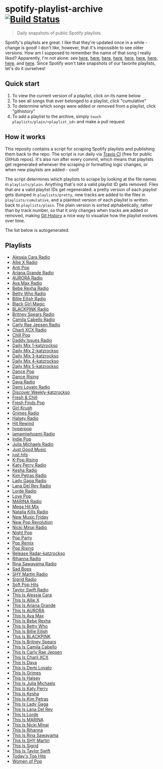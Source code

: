 # spotify-playlist-archive [![Build Status](https://travis-ci.com/mackorone/spotify-playlist-archive.svg?branch=master)](https://travis-ci.com/mackorone/spotify-playlist-archive)

> Daily snapshots of public Spotify playlists

Spotify's playlists are great. I like that they're updated once in a while -
change is good! I don't like, however, that it's impossible to see older
versions. How am I supposed to remember the name of that song I really liked?
Apparently, I'm not alone: see
[here](https://community.spotify.com/t5/Content-Questions/View-previous-versions-of-playlists/td-p/4400750),
[here](https://community.spotify.com/t5/Accounts/A-playlist-was-modified-Can-I-get-the-old-songs-back/td-p/1001889),
[here](https://community.spotify.com/t5/Content-Questions/Seeing-an-old-version-of-a-playlist/td-p/1318739),
[here](https://community.spotify.com/t5/Other-Partners-Web-Player-etc/Playlists-Is-there-any-way-to-recover-previous-versions-of-a/td-p/4726831),
[here](https://community.spotify.com/t5/Desktop-Mac/Find-Songs-of-old-versions-of-Spotify-Playlists/td-p/998504),
[here](https://community.spotify.com/t5/Closed-Ideas/Playlist-Versioning-History/idi-p/1133819),
[here](https://community.spotify.com/t5/Closed-Ideas/Playlist-History-Versioning/idi-p/1346418),
[here](https://community.spotify.com/t5/Closed-Ideas/Playlists-Playlist-History/idi-p/1816799),
and [here](https://community.spotify.com/t5/Live-Ideas/Playlists-Edit-History/idi-p/4573743).
Since Spotify won't take snapshots of our favorite playlists, let's do it ourselves!

## Quick start

1. To view the current version of a playlist, click on its name below
1. To see all songs that ever belonged to a playlist, click "cumulative"
1. To determine which songs were added or removed from a playlist, click "githistory"
1. To add a playlist to the archive, simply `touch playlists/plain/<playlist_id>` and make a pull request

## How it works

This reposity contains a script for scraping Spotify playlists and publishing
them back to the repo. The script is run daily via
[Travis CI](https://travis-ci.com/mackorone/spotify-playlist-archive)
(free for public GitHub repos). It's also run after every commit, which means
that playlists get regenerated whenever the scraping or formatting logic
changes, or when new playlists are added - cool!

The script determines which playlists to scrape by looking at the file names in
`playlists/plain`. Anything that's not a valid playlist ID gets removed. Files
that *are* a valid playlist IDs get regenerated: a pretty version of each
playlist gets dumped in `playlists/pretty`, new tracks are added to the
files in `playlists/cumulative`, and a plaintext version of each playlist is
written back to `playlists/plain`. The plain version is sorted alphabetically,
rather than by track number, so that it only changes when tracks are added or
removed, making [Git History](https://githistory.xyz/) a nice way to visualize
how the playlist evolves over time.

The list below is autogenerated.

## Playlists

- [Alessia Cara Radio](https://github.com/catzs/spotify-playlist-archive/blob/master/playlists/pretty/Alessia%20Cara%20Radio.md)
- [Allie X Radio](https://github.com/catzs/spotify-playlist-archive/blob/master/playlists/pretty/Allie%20X%20Radio.md)
- [Anti Pop](https://github.com/catzs/spotify-playlist-archive/blob/master/playlists/pretty/Anti%20Pop.md)
- [Ariana Grande Radio](https://github.com/catzs/spotify-playlist-archive/blob/master/playlists/pretty/Ariana%20Grande%20Radio.md)
- [AURORA Radio](https://github.com/catzs/spotify-playlist-archive/blob/master/playlists/pretty/AURORA%20Radio.md)
- [Ava Max Radio](https://github.com/catzs/spotify-playlist-archive/blob/master/playlists/pretty/Ava%20Max%20Radio.md)
- [Bebe Rexha Radio](https://github.com/catzs/spotify-playlist-archive/blob/master/playlists/pretty/Bebe%20Rexha%20Radio.md)
- [Betty Who Radio](https://github.com/catzs/spotify-playlist-archive/blob/master/playlists/pretty/Betty%20Who%20Radio.md)
- [Billie Eilish Radio](https://github.com/catzs/spotify-playlist-archive/blob/master/playlists/pretty/Billie%20Eilish%20Radio.md)
- [Black Girl Magic](https://github.com/catzs/spotify-playlist-archive/blob/master/playlists/pretty/Black%20Girl%20Magic.md)
- [BLACKPINK Radio](https://github.com/catzs/spotify-playlist-archive/blob/master/playlists/pretty/BLACKPINK%20Radio.md)
- [Britney Spears Radio](https://github.com/catzs/spotify-playlist-archive/blob/master/playlists/pretty/Britney%20Spears%20Radio.md)
- [Camila Cabello Radio](https://github.com/catzs/spotify-playlist-archive/blob/master/playlists/pretty/Camila%20Cabello%20Radio.md)
- [Carly Rae Jepsen Radio](https://github.com/catzs/spotify-playlist-archive/blob/master/playlists/pretty/Carly%20Rae%20Jepsen%20Radio.md)
- [Charli XCX Radio](https://github.com/catzs/spotify-playlist-archive/blob/master/playlists/pretty/Charli%20XCX%20Radio.md)
- [Chill Pop](https://github.com/catzs/spotify-playlist-archive/blob/master/playlists/pretty/Chill%20Pop.md)
- [Daddy Issues Radio](https://github.com/catzs/spotify-playlist-archive/blob/master/playlists/pretty/Daddy%20Issues%20Radio.md)
- [Daily Mix 1-katzrockso](https://github.com/catzs/spotify-playlist-archive/blob/master/playlists/pretty/Daily%20Mix%201-katzrockso.md)
- [Daily Mix 2-katzrockso](https://github.com/catzs/spotify-playlist-archive/blob/master/playlists/pretty/Daily%20Mix%202-katzrockso.md)
- [Daily Mix 3-katzrockso](https://github.com/catzs/spotify-playlist-archive/blob/master/playlists/pretty/Daily%20Mix%203-katzrockso.md)
- [Daily Mix 4-katzrockso](https://github.com/catzs/spotify-playlist-archive/blob/master/playlists/pretty/Daily%20Mix%204-katzrockso.md)
- [Daily Mix 5-katzrockso](https://github.com/catzs/spotify-playlist-archive/blob/master/playlists/pretty/Daily%20Mix%205-katzrockso.md)
- [Dance Pop](https://github.com/catzs/spotify-playlist-archive/blob/master/playlists/pretty/Dance%20Pop.md)
- [Dance Rising](https://github.com/catzs/spotify-playlist-archive/blob/master/playlists/pretty/Dance%20Rising.md)
- [Daya Radio](https://github.com/catzs/spotify-playlist-archive/blob/master/playlists/pretty/Daya%20Radio.md)
- [Demi Lovato Radio](https://github.com/catzs/spotify-playlist-archive/blob/master/playlists/pretty/Demi%20Lovato%20Radio.md)
- [Discover Weekly-katzrockso](https://github.com/catzs/spotify-playlist-archive/blob/master/playlists/pretty/Discover%20Weekly-katzrockso.md)
- [Fresh & Chill](https://github.com/catzs/spotify-playlist-archive/blob/master/playlists/pretty/Fresh%20&%20Chill.md)
- [Fresh Finds Pop](https://github.com/catzs/spotify-playlist-archive/blob/master/playlists/pretty/Fresh%20Finds%20Pop.md)
- [Girl Krush](https://github.com/catzs/spotify-playlist-archive/blob/master/playlists/pretty/Girl%20Krush.md)
- [Grimes Radio](https://github.com/catzs/spotify-playlist-archive/blob/master/playlists/pretty/Grimes%20Radio.md)
- [Halsey Radio](https://github.com/catzs/spotify-playlist-archive/blob/master/playlists/pretty/Halsey%20Radio.md)
- [Hit Rewind](https://github.com/catzs/spotify-playlist-archive/blob/master/playlists/pretty/Hit%20Rewind.md)
- [hyperpop](https://github.com/catzs/spotify-playlist-archive/blob/master/playlists/pretty/hyperpop.md)
- [iamamiwhoami Radio](https://github.com/catzs/spotify-playlist-archive/blob/master/playlists/pretty/iamamiwhoami%20Radio.md)
- [Indie Pop](https://github.com/catzs/spotify-playlist-archive/blob/master/playlists/pretty/Indie%20Pop.md)
- [Julia Michaels Radio](https://github.com/catzs/spotify-playlist-archive/blob/master/playlists/pretty/Julia%20Michaels%20Radio.md)
- [Just Good Music](https://github.com/catzs/spotify-playlist-archive/blob/master/playlists/pretty/Just%20Good%20Music.md)
- [just hits](https://github.com/catzs/spotify-playlist-archive/blob/master/playlists/pretty/just%20hits.md)
- [K-Pop Rising](https://github.com/catzs/spotify-playlist-archive/blob/master/playlists/pretty/K-Pop%20Rising.md)
- [Katy Perry Radio](https://github.com/catzs/spotify-playlist-archive/blob/master/playlists/pretty/Katy%20Perry%20Radio.md)
- [Kesha Radio](https://github.com/catzs/spotify-playlist-archive/blob/master/playlists/pretty/Kesha%20Radio.md)
- [Kim Petras Radio](https://github.com/catzs/spotify-playlist-archive/blob/master/playlists/pretty/Kim%20Petras%20Radio.md)
- [Lady Gaga Radio](https://github.com/catzs/spotify-playlist-archive/blob/master/playlists/pretty/Lady%20Gaga%20Radio.md)
- [Lana Del Rey Radio](https://github.com/catzs/spotify-playlist-archive/blob/master/playlists/pretty/Lana%20Del%20Rey%20Radio.md)
- [Lorde Radio](https://github.com/catzs/spotify-playlist-archive/blob/master/playlists/pretty/Lorde%20Radio.md)
- [Love Pop](https://github.com/catzs/spotify-playlist-archive/blob/master/playlists/pretty/Love%20Pop.md)
- [MARINA Radio](https://github.com/catzs/spotify-playlist-archive/blob/master/playlists/pretty/MARINA%20Radio.md)
- [Mega Hit Mix](https://github.com/catzs/spotify-playlist-archive/blob/master/playlists/pretty/Mega%20Hit%20Mix.md)
- [Natalia Kills Radio](https://github.com/catzs/spotify-playlist-archive/blob/master/playlists/pretty/Natalia%20Kills%20Radio.md)
- [New Music Friday](https://github.com/catzs/spotify-playlist-archive/blob/master/playlists/pretty/New%20Music%20Friday.md)
- [New Pop Revolution](https://github.com/catzs/spotify-playlist-archive/blob/master/playlists/pretty/New%20Pop%20Revolution.md)
- [Nicki Minaj Radio](https://github.com/catzs/spotify-playlist-archive/blob/master/playlists/pretty/Nicki%20Minaj%20Radio.md)
- [Night Pop](https://github.com/catzs/spotify-playlist-archive/blob/master/playlists/pretty/Night%20Pop.md)
- [Pop Party](https://github.com/catzs/spotify-playlist-archive/blob/master/playlists/pretty/Pop%20Party.md)
- [Pop Remix](https://github.com/catzs/spotify-playlist-archive/blob/master/playlists/pretty/Pop%20Remix.md)
- [Pop Rising](https://github.com/catzs/spotify-playlist-archive/blob/master/playlists/pretty/Pop%20Rising.md)
- [Release Radar-katzrockso](https://github.com/catzs/spotify-playlist-archive/blob/master/playlists/pretty/Release%20Radar-katzrockso.md)
- [Rihanna Radio](https://github.com/catzs/spotify-playlist-archive/blob/master/playlists/pretty/Rihanna%20Radio.md)
- [Rina Sawayama Radio](https://github.com/catzs/spotify-playlist-archive/blob/master/playlists/pretty/Rina%20Sawayama%20Radio.md)
- [Sad Bops](https://github.com/catzs/spotify-playlist-archive/blob/master/playlists/pretty/Sad%20Bops.md)
- [SHY Martin Radio](https://github.com/catzs/spotify-playlist-archive/blob/master/playlists/pretty/SHY%20Martin%20Radio.md)
- [Sigrid Radio](https://github.com/catzs/spotify-playlist-archive/blob/master/playlists/pretty/Sigrid%20Radio.md)
- [Soft Pop Hits](https://github.com/catzs/spotify-playlist-archive/blob/master/playlists/pretty/Soft%20Pop%20Hits.md)
- [Taylor Swift Radio](https://github.com/catzs/spotify-playlist-archive/blob/master/playlists/pretty/Taylor%20Swift%20Radio.md)
- [This Is Alessia Cara](https://github.com/catzs/spotify-playlist-archive/blob/master/playlists/pretty/This%20Is%20Alessia%20Cara.md)
- [This Is Allie X](https://github.com/catzs/spotify-playlist-archive/blob/master/playlists/pretty/This%20Is%20Allie%20X.md)
- [This Is Ariana Grande](https://github.com/catzs/spotify-playlist-archive/blob/master/playlists/pretty/This%20Is%20Ariana%20Grande.md)
- [This Is AURORA](https://github.com/catzs/spotify-playlist-archive/blob/master/playlists/pretty/This%20Is%20AURORA.md)
- [This Is Ava Max](https://github.com/catzs/spotify-playlist-archive/blob/master/playlists/pretty/This%20Is%20Ava%20Max.md)
- [This Is Bebe Rexha](https://github.com/catzs/spotify-playlist-archive/blob/master/playlists/pretty/This%20Is%20Bebe%20Rexha.md)
- [This Is Betty Who](https://github.com/catzs/spotify-playlist-archive/blob/master/playlists/pretty/This%20Is%20Betty%20Who.md)
- [This Is Billie Eilish](https://github.com/catzs/spotify-playlist-archive/blob/master/playlists/pretty/This%20Is%20Billie%20Eilish.md)
- [This Is BLACKPINK](https://github.com/catzs/spotify-playlist-archive/blob/master/playlists/pretty/This%20Is%20BLACKPINK.md)
- [This Is Britney Spears](https://github.com/catzs/spotify-playlist-archive/blob/master/playlists/pretty/This%20Is%20Britney%20Spears.md)
- [This Is Camila Cabello](https://github.com/catzs/spotify-playlist-archive/blob/master/playlists/pretty/This%20Is%20Camila%20Cabello.md)
- [This Is Carly Rae Jepsen](https://github.com/catzs/spotify-playlist-archive/blob/master/playlists/pretty/This%20Is%20Carly%20Rae%20Jepsen.md)
- [This Is Charli XCX](https://github.com/catzs/spotify-playlist-archive/blob/master/playlists/pretty/This%20Is%20Charli%20XCX.md)
- [This Is Daya](https://github.com/catzs/spotify-playlist-archive/blob/master/playlists/pretty/This%20Is%20Daya.md)
- [This Is Demi Lovato](https://github.com/catzs/spotify-playlist-archive/blob/master/playlists/pretty/This%20Is%20Demi%20Lovato.md)
- [This Is Grimes](https://github.com/catzs/spotify-playlist-archive/blob/master/playlists/pretty/This%20Is%20Grimes.md)
- [This Is Halsey](https://github.com/catzs/spotify-playlist-archive/blob/master/playlists/pretty/This%20Is%20Halsey.md)
- [This Is Julia Michaels](https://github.com/catzs/spotify-playlist-archive/blob/master/playlists/pretty/This%20Is%20Julia%20Michaels.md)
- [This Is Katy Perry](https://github.com/catzs/spotify-playlist-archive/blob/master/playlists/pretty/This%20Is%20Katy%20Perry.md)
- [This Is Kesha](https://github.com/catzs/spotify-playlist-archive/blob/master/playlists/pretty/This%20Is%20Kesha.md)
- [This Is Kim Petras](https://github.com/catzs/spotify-playlist-archive/blob/master/playlists/pretty/This%20Is%20Kim%20Petras.md)
- [This Is Lady Gaga](https://github.com/catzs/spotify-playlist-archive/blob/master/playlists/pretty/This%20Is%20Lady%20Gaga.md)
- [This Is Lana Del Rey](https://github.com/catzs/spotify-playlist-archive/blob/master/playlists/pretty/This%20Is%20Lana%20Del%20Rey.md)
- [This Is Lorde](https://github.com/catzs/spotify-playlist-archive/blob/master/playlists/pretty/This%20Is%20Lorde.md)
- [This Is MARINA](https://github.com/catzs/spotify-playlist-archive/blob/master/playlists/pretty/This%20Is%20MARINA.md)
- [This Is Nicki Minaj](https://github.com/catzs/spotify-playlist-archive/blob/master/playlists/pretty/This%20Is%20Nicki%20Minaj.md)
- [This Is Rihanna](https://github.com/catzs/spotify-playlist-archive/blob/master/playlists/pretty/This%20Is%20Rihanna.md)
- [This Is Rina Sawayama](https://github.com/catzs/spotify-playlist-archive/blob/master/playlists/pretty/This%20Is%20Rina%20Sawayama.md)
- [This Is SHY Martin](https://github.com/catzs/spotify-playlist-archive/blob/master/playlists/pretty/This%20Is%20SHY%20Martin.md)
- [This Is Sigrid](https://github.com/catzs/spotify-playlist-archive/blob/master/playlists/pretty/This%20Is%20Sigrid.md)
- [This Is Taylor Swift](https://github.com/catzs/spotify-playlist-archive/blob/master/playlists/pretty/This%20Is%20Taylor%20Swift.md)
- [Today's Top Hits](https://github.com/catzs/spotify-playlist-archive/blob/master/playlists/pretty/Today's%20Top%20Hits.md)
- [Women of Pop](https://github.com/catzs/spotify-playlist-archive/blob/master/playlists/pretty/Women%20of%20Pop.md)
